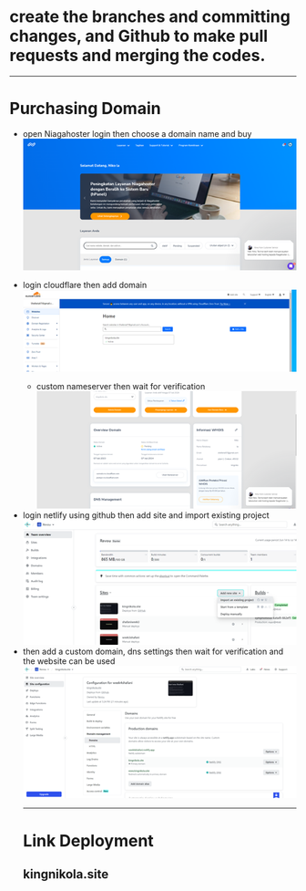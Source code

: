 <h1>
   create the branches and committing changes, and Github to make pull requests and merging the codes.
</h1>

<hr>
<h1>Purchasing Domain</h1>
<ul>
  <li>open Niagahoster
login then choose a domain name and buy</li>
  <img src="Asset/Picture1.png">
</ul>
<ul>
  <li>login cloudflare then add domain</li>
   <img src="Asset/Picture6.png"
</ul>
<ul>
   <li>custom nameserver then wait for verification</li>
   <img src="Asset/Picture2.png">
</ul>
   <li>login netlify using github then add site and import existing project</li>
   <img src="Asset/Picture3.png">
   <li>then add a custom domain, dns settings then wait for verification and the website can be used</li>
   <img src="Asset/Picture4.png">
   


<hr>
<h1>Link Deployment</h1>
<h2>kingnikola.site</h2>
